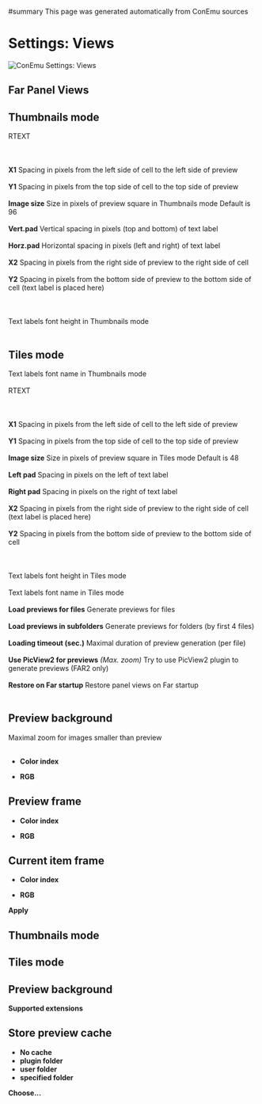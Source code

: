 ﻿#summary This page was generated automatically from ConEmu sources
<a href='Hidden comment:  IDD_SPG_VIEWS '></a>
# Settings: Views #
<img src='http://conemu-maximus5.googlecode.com/svn/files/Settings-Far-View.png' title='ConEmu Settings: Views'>



<h2>Far Panel Views</h2>



<h2>Thumbnails mode</h2>



RTEXT<br>
<br>
<br>
<br>
<b>X1</b> Spacing in pixels from the left side of cell to the left side of preview<br>
<br>
<b>Y1</b> Spacing in pixels from the top side of cell to the top side of preview<br>
<br>
<b>Image size</b> Size in pixels of preview square in Thumbnails mode Default is 96<br>
<br>
<b>Vert.pad</b> Vertical spacing in pixels (top and bottom) of text label<br>
<br>
<b>Horz.pad</b> Horizontal spacing in pixels (left and right) of text label<br>
<br>
<b>X2</b> Spacing in pixels from the right side of preview to the right side of cell<br>
<br>
<b>Y2</b> Spacing in pixels from the bottom side of preview to the bottom side of cell (text label is placed here)<br>
<br>
<br>
<br>
Text labels font height in Thumbnails mode<br>
<br>
<h2>Tiles mode</h2>



Text labels font name in Thumbnails mode<br>
<br>
RTEXT<br>
<br>
<br>
<br>
<b>X1</b> Spacing in pixels from the left side of cell to the left side of preview<br>
<br>
<b>Y1</b> Spacing in pixels from the top side of cell to the top side of preview<br>
<br>
<b>Image size</b> Size in pixels of preview square in Tiles mode Default is 48<br>
<br>
<b>Left pad</b> Spacing in pixels on the left of text label<br>
<br>
<b>Right pad</b> Spacing in pixels on the right of text label<br>
<br>
<b>X2</b> Spacing in pixels from the right side of preview to the right side of cell (text label is placed here)<br>
<br>
<b>Y2</b> Spacing in pixels from the bottom side of preview to the bottom side of cell<br>
<br>
<br>
<br>
Text labels font height in Tiles mode<br>
<br>
Text labels font name in Tiles mode<br>
<br>
<b>Load previews for files</b> Generate previews for files<br>
<br>
<b>Load previews in subfolders</b> Generate previews for folders (by first 4 files)<br>
<br>
<b>Loading timeout (sec.)</b> Maximal duration of preview generation (per file)<br>
<br>
<b>Use PicView2 for previews</b> <i>(Max. zoom)</i> Try to use PicView2 plugin to generate previews (FAR2 only)<br>
<br>
<b>Restore on Far startup</b> Restore panel views on Far startup<br>
<br>
<h2>Preview background</h2>



Maximal zoom for images smaller than preview<br>
<br>
<ul><li><b>Color index</b></li></ul>






<ul><li><b>RGB</b></li></ul>






<h2>Preview frame</h2>



<ul><li><b>Color index</b></li></ul>






<ul><li><b>RGB</b></li></ul>






<h2>Current item frame</h2>



<ul><li><b>Color index</b></li></ul>






<ul><li><b>RGB</b></li></ul>






<b>Apply</b>



<h2>Thumbnails mode</h2>





<h2>Tiles mode</h2>





<h2>Preview background</h2>













<b>Supported extensions</b>

<h2>Store preview cache</h2>



<ul><li><b>No cache</b>
</li><li><b>plugin folder</b>
</li><li><b>user folder</b>
</li><li><b>specified folder</b></li></ul>




<b>Choose...</b>





